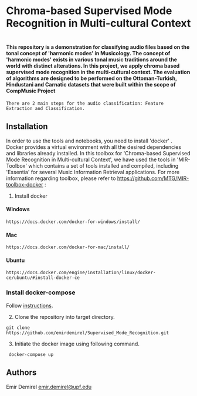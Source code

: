 # Chroma-based Supervised Mode Recognition in Multi-cultural Context

# 
    
#### This repository is a demonstration for classifying audio files based on the tonal concept of 'harmonic modes' in Musicology. The concept of 'harmonic modes' exists in various tonal music traditions around the world with distinct alterations. In this project, we apply chroma based supervised mode recognition in the multi-cultural context. The evaluation of algorithms are designed to be performed on the Ottoman-Turkish, Hindustani and Carnatic datasets that were built within the scope of CompMusic Project
    
    There are 2 main steps for the audio classification: Feature Extraction and Classification. 
   
  Installation
  ---------
  In order to use the tools and notebooks, you need to install 'docker' . Docker provides a virtual environment with all the desired dependencies and libraries already installed. In this toolbox for 'Chroma-based Supervised Mode Recognition in Multi-cultural Context', we have used the tools in 'MIR-Toolbox' which contains a set of tools installed and compiled, including 'Essentia' for several Music Information Retrieval applications. For more information regarding toolbox, please refer to https://github.com/MTG/MIR-toolbox-docker  :
  
   1) Install docker 

   #### Windows
    https://docs.docker.com/docker-for-windows/install/

   #### Mac
    https://docs.docker.com/docker-for-mac/install/

   #### Ubuntu
    https://docs.docker.com/engine/installation/linux/docker-ce/ubuntu/#install-docker-ce

   ### Install docker-compose
   Follow [instructions](https://docs.docker.com/compose/install/).


   2) Clone the repository into target directory.
   
    git clone https://github.com/emirdemirel/Supervised_Mode_Recognition.git
    
   3) Initiate the docker image using following command.
   
     docker-compose up
     
     
    

   
   Authors
   -------------
   Emir Demirel
   emir.demirel@upf.edu
    
 
   
